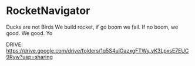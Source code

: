 ﻿# RocketNavigator
Ducks are not Birds
We build rocket, if go boom we fail. If no boom, we good. We good.
Yo

DRIVE: https://drive.google.com/drive/folders/1q5S4ulOazxgFTWy_yK3LpxsE7EUC9Ryw?usp=sharing
